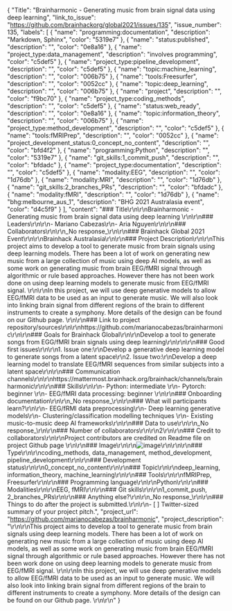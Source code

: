 {
  "Title": "Brainharmonic - Generating music from brain signal data using deep learning",
  "link_to_issue": "https://github.com/brainhackorg/global2021/issues/135",
  "issue_number": 135,
  "labels": [
    {
      "name": "programming:documentation",
      "description": "Markdown, Sphinx",
      "color": "5319e7"
    },
    {
      "name": "status:published",
      "description": "",
      "color": "0e8a16"
    },
    {
      "name": "project_type:data_management",
      "description": "involves programming",
      "color": "c5def5"
    },
    {
      "name": "project_type:pipeline_development",
      "description": "",
      "color": "c5def5"
    },
    {
      "name": "topic:machine_learning",
      "description": "",
      "color": "006b75"
    },
    {
      "name": "tools:Freesurfer",
      "description": "",
      "color": "0052cc"
    },
    {
      "name": "topic:deep_learning",
      "description": "",
      "color": "006b75"
    },
    {
      "name": "project",
      "description": "",
      "color": "f9bc70"
    },
    {
      "name": "project_type:coding_methods",
      "description": "",
      "color": "c5def5"
    },
    {
      "name": "status:web_ready",
      "description": "",
      "color": "0e8a16"
    },
    {
      "name": "topic:information_theory",
      "description": "",
      "color": "006b75"
    },
    {
      "name": "project_type:method_development",
      "description": "",
      "color": "c5def5"
    },
    {
      "name": "tools:fMRIPrep",
      "description": "",
      "color": "0052cc"
    },
    {
      "name": "project_development_status:0_concept_no_content",
      "description": "",
      "color": "bfd4f2"
    },
    {
      "name": "programming:Python",
      "description": "",
      "color": "5319e7"
    },
    {
      "name": "git_skills:1_commit_push",
      "description": "",
      "color": "bfdadc"
    },
    {
      "name": "project_type:documentation",
      "description": "",
      "color": "c5def5"
    },
    {
      "name": "modality:EEG",
      "description": "",
      "color": "1d76db"
    },
    {
      "name": "modality:MRI",
      "description": "",
      "color": "1d76db"
    },
    {
      "name": "git_skills:2_branches_PRs",
      "description": "",
      "color": "bfdadc"
    },
    {
      "name": "modality:fMRI",
      "description": "",
      "color": "1d76db"
    },
    {
      "name": "bhg:melbourne_aus_1",
      "description": "BHG 2021 Australasia event",
      "color": "d4c5f9"
    }
  ],
  "content": "### Title\r\n\r\nBrainharmonic - Generating music from brain signal data using deep learning \r\n\r\n### Leaders\r\n\r\n- Mariano Cabezas\r\n- Aria Nguyen\r\n\r\n### Collaborators\r\n\r\n_No response_\r\n\r\n### Brainhack Global 2021 Event\r\n\r\nBrainhack Australasia\r\n\r\n### Project Description\r\n\r\nThis project aims to develop a tool to generate music from brain signals using deep learning models. There has been a lot of work on generating new music from a large collection of music using deep AI models, as well as some work on generating music from brain EEG/fMRI signal through algorithmic or rule based approaches. However there has not been work done on using deep learning models to generate music from EEG/fMRI signal. \r\n\r\nIn this project, we will use deep generative models to allow EEG/fMRI data to be used as an input to generate music. We will also look into linking brain signal from different regions of the brain to different instruments to create a symphony. More details of the design can be found on our Github page. \r\n\r\n### Link to project repository/sources\r\n\r\nhttps://github.com/marianocabezas/brainharmonic\r\n\r\n### Goals for Brainhack Global\r\n\r\nDevelop a tool to generate songs from EGG/fMRI brain signals using deep learning\r\n\r\n\r\n### Good first issues\r\n\r\n1. Issue one:\r\nDevelop a generative deep learning model to generate songs from a latent space\r\n2. Issue two:\r\nDevelop a deep learning model to translate EEG/fMRI sequences from similar subjects into a latent space\r\n\r\n### Communication channels\r\n\r\nhttps://mattermost.brainhack.org/brainhack/channels/brainharmonic\r\n\r\n### Skills\r\n\r\n- Python: intermediate  \r\n- Pytorch: beginner \r\n- EEG/fMRI data processing: beginner \r\n\r\n### Onboarding documentation\r\n\r\n_No response_\r\n\r\n### What will participants learn?\r\n\r\n- EEG/fRMI data preprocessing\r\n- Deep learning generative models\r\n- Clustering/classification modelling techniques \r\n- Existing music-to-music deep AI frameworks\r\n\r\n### Data to use\r\n\r\n_No response_\r\n\r\n### Number of collaborators\r\n\r\n2\r\n\r\n### Credit to collaborators\r\n\r\nProject contributors are credited on Readme file on project Github page \r\n\r\n### Image\r\n\r\n![image](https://user-images.githubusercontent.com/27790506/143724283-bf88cd56-9971-4dbd-aa9b-50c06554c9ca.png)\r\n\r\n\r\n### Type\r\n\r\ncoding_methods, data_management, method_development, pipeline_development\r\n\r\n### Development status\r\n\r\n0_concept_no_content\r\n\r\n### Topic\r\n\r\ndeep_learning, information_theory, machine_learning\r\n\r\n### Tools\r\n\r\nfMRIPrep, Freesurfer\r\n\r\n### Programming language\r\n\r\nPython\r\n\r\n### Modalities\r\n\r\nEEG, fMRI\r\n\r\n### Git skills\r\n\r\n1_commit_push, 2_branches_PRs\r\n\r\n### Anything else?\r\n\r\n_No response_\r\n\r\n### Things to do after the project is submitted.\r\n\r\n- [ ] Twitter-sized summary of your project pitch.",
  "project_url": "https://github.com/marianocabezas/brainharmonic",
  "project_description": "\r\n\r\nThis project aims to develop a tool to generate music from brain signals using deep learning models. There has been a lot of work on generating new music from a large collection of music using deep AI models, as well as some work on generating music from brain EEG/fMRI signal through algorithmic or rule based approaches. However there has not been work done on using deep learning models to generate music from EEG/fMRI signal. \r\n\r\nIn this project, we will use deep generative models to allow EEG/fMRI data to be used as an input to generate music. We will also look into linking brain signal from different regions of the brain to different instruments to create a symphony. More details of the design can be found on our Github page. \r\n\r\n"
}